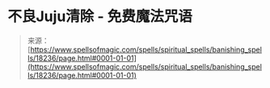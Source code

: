 <!--yml

category: 未分类

date: 2024-06-12 18:59:45

-->

# 不良Juju清除 - 免费魔法咒语

> 来源：[https://www.spellsofmagic.com/spells/spiritual_spells/banishing_spells/18236/page.html#0001-01-01](https://www.spellsofmagic.com/spells/spiritual_spells/banishing_spells/18236/page.html#0001-01-01)
